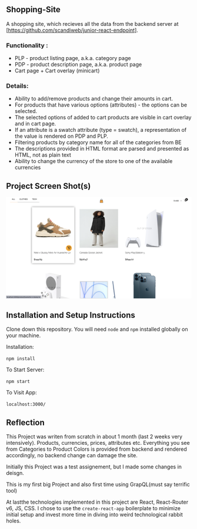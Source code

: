 ## Shopping-Site

A shopping site, which recieves all the data from the backend server at [https://github.com/scandiweb/junior-react-endpoint].

### Functionality :
- PLP - product listing page, a.k.a. category page
- PDP - product description page, a.k.a. product page
- Cart page + Cart overlay (minicart)

### Details:
- Ability to add/remove products and change their amounts in cart.
- For products that have various options (attributes) - the options can be selected.
- The selected options of added to cart products are visible in cart overlay and in cart page.
- If an attribute is a swatch attribute (type = swatch), a representation of the value is rendered on PDP and PLP.
- Filtering products by category name for all of the categories from BE
- The descriptions provided in HTML format are parsed and presented as HTML, not as plain text
- Ability to change the currency of the store to one of the available currencies

## Project Screen Shot(s)
<img src="images/Screenshot1.png" >


## Installation and Setup Instructions


Clone down this repository. You will need `node` and `npm` installed globally on your machine.  

Installation:

`npm install`  

To Start Server:

`npm start`  

To Visit App:

`localhost:3000/`  

## Reflection 

This Project was writen from scratch in about 1 month (last 2 weeks very intensively). Products, currencies, prices, attributes etc. Everything you see from Categories to Product Colors is provided from backend and rendered accordingly, no backend change can damage the site.

Initially this Project was a test assignement, but I made some changes in deisgn. 

This is my first big Project and also first time using GrapQL(must say terrific tool)

At lastthe technologies implemented in this project are React, React-Router v6, JS, CSS. I chose to use the `create-react-app` boilerplate to minimize initial setup and invest more time in diving into weird technological rabbit holes. 
